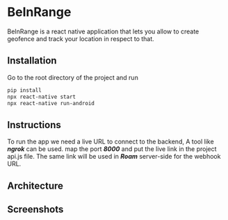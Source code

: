 # BeInRange

BeInRange is a react native application that lets you allow to create geofence and track your location in respect to that.

## Installation

Go to the root directory of the project and run

```bash
pip install
npx react-native start
npx react-native run-android
```

## Instructions

To run the app we need a live URL to connect to the backend, A tool like ***ngrok*** can be used.
map the port ***8000*** and put the live link in the project api.js file. The same link will be used in ***Roam*** server-side for the webhook URL.

## Architecture


## Screenshots

